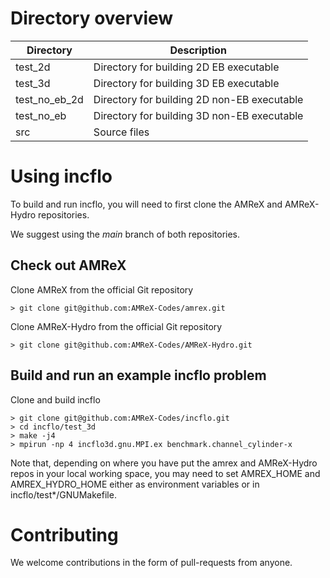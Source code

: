 # Directory overview

| Directory     | Description                                         |
| --------------| --------------------------------------------------- |
| test_2d       | Directory for building 2D EB executable             |
| test_3d       | Directory for building 3D EB executable             |
| test_no_eb_2d | Directory for building 2D non-EB executable         |
| test_no_eb    | Directory for building 3D non-EB executable         |
| src           | Source files                                        |


# Using incflo

To build and run incflo, you will need to first clone the AMReX and AMReX-Hydro repositories.

We suggest using the _main_ branch of both repositories.

## Check out AMReX 

Clone AMReX from the official Git repository
```shell
> git clone git@github.com:AMReX-Codes/amrex.git
```

Clone AMReX-Hydro from the official Git repository
```shell
> git clone git@github.com:AMReX-Codes/AMReX-Hydro.git
```

## Build and run an example incflo problem
Clone and build incflo
```shell
> git clone git@github.com:AMReX-Codes/incflo.git
> cd incflo/test_3d
> make -j4
> mpirun -np 4 incflo3d.gnu.MPI.ex benchmark.channel_cylinder-x
```

Note that, depending on where you have put the amrex and AMReX-Hydro repos
in your local working space, you may need to set AMREX_HOME and AMREX_HYDRO_HOME
either as environment variables or in incflo/test*/GNUMakefile.

# Contributing

We welcome contributions in the form of pull-requests from anyone.
